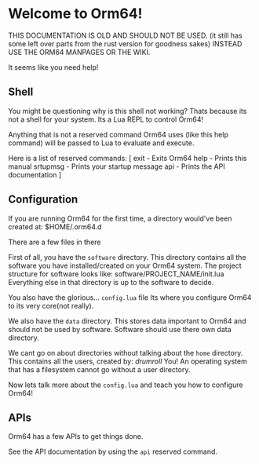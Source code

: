 # Welcome to Orm64!

THIS DOCUMENTATION IS OLD AND SHOULD NOT BE USED. (it still has some left over parts from the rust version for goodness sakes)
INSTEAD USE THE ORM64 MANPAGES OR THE WIKI.

It seems like you need help!

## Shell
You might be questioning why is this shell not working?
Thats because its not a shell for your system. Its a Lua REPL to control Orm64!

Anything that is not a reserved command Orm64 uses (like this help command) will be passed to Lua to evaluate and execute.

Here is a list of reserved commands: [
    exit - Exits Orm64
    help - Prints this manual
    srtupmsg - Prints your startup message
    api - Prints the API documentation
]

## Configuration
If you are running Orm64 for the first time, a directory would've been created at: $HOME/.orm64.d

There are a few files in there

First of all, you have the `software` directory. 
This directory contains all the software you have installed/created on your Orm64 system.
The project structure for software looks like: software/PROJECT_NAME/init.lua
Everything else in that directory is up to the software to decide.

You also have the glorious... `config.lua` file
Its where you configure Orm64 to its very core(not really).

We also have the `data` directory.
This stores data important to Orm64 and should not be used by software.
Software should use there own data directory.

We cant go on about directories without talking about the `home` directory.
This contains all the users, created by: *drumroll* You!
An operating system that has a filesystem cannot go without a user directory.

Now lets talk more about the `config.lua` and teach you how to configure Orm64!

## APIs

Orm64 has a few APIs to get things done. 

See the API documentation by using the `api` reserved command.
